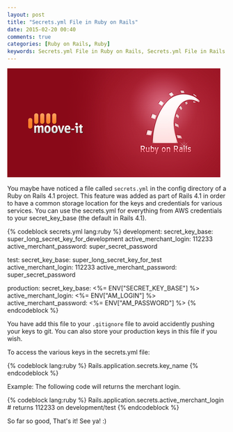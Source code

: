 ```yaml
---
layout: post
title: "Secrets.yml File in Ruby on Rails"
date: 2015-02-20 00:40
comments: true
categories: [Ruby on Rails, Ruby]
keywords: Secrets.yml File in Ruby on Rails, Secrets.yml File in Rails
---
```


<p>
  <img src="/images/move_to_rails.png" alt="Secrets.yml File in Ruby on Rails" />
</p>

<p>
  You maybe have noticed a file called <code>secrets.yml</code> in the config directory of a Ruby on Rails 4.1 project. This feature was added as part of Rails 4.1 in order to have a common storage location for the keys and credentials for various services. You can use the secrets.yml for everything from AWS credentials to your secret_key_base (the default in Rails 4.1).
</p>

{% codeblock secrets.yml lang:ruby %}
development:
  secret_key_base: super_long_secret_key_for_development
  active_merchant_login: 112233
  active_merchant_password: super_secret_password

test:
  secret_key_base: super_long_secret_key_for_test
  active_merchant_login: 112233
  active_merchant_password: super_secret_password

production:
  secret_key_base: <%= ENV["SECRET_KEY_BASE"] %>
  active_merchant_login: <%= ENV["AM_LOGIN"] %>
  active_merchant_password: <%= ENV["AM_PASSWORD"] %>
{% endcodeblock %}

<p>
  You have add this file to your <code>.gitignore</code> file to avoid accidently pushing your keys to git. You can also store your production keys in this file if you wish.
</p>

<p>
  To access the various keys in the secrets.yml file:
</p>

{% codeblock lang:ruby %}
Rails.application.secrets.key_name
{% endcodeblock %}

<p>
  Example: The following code will returns the merchant login.
</p>

{% codeblock lang:ruby %}
Rails.application.secrets.active_merchant_login # returns 112233 on development/test
{% endcodeblock %}

<p>
  So far so good, That's it! See ya! :)
</p>
